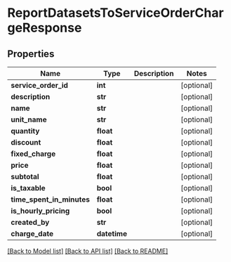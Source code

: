 # ReportDatasetsToServiceOrderChargeResponse

## Properties
Name | Type | Description | Notes
------------ | ------------- | ------------- | -------------
**service_order_id** | **int** |  | [optional] 
**description** | **str** |  | [optional] 
**name** | **str** |  | [optional] 
**unit_name** | **str** |  | [optional] 
**quantity** | **float** |  | [optional] 
**discount** | **float** |  | [optional] 
**fixed_charge** | **float** |  | [optional] 
**price** | **float** |  | [optional] 
**subtotal** | **float** |  | [optional] 
**is_taxable** | **bool** |  | [optional] 
**time_spent_in_minutes** | **float** |  | [optional] 
**is_hourly_pricing** | **bool** |  | [optional] 
**created_by** | **str** |  | [optional] 
**charge_date** | **datetime** |  | [optional] 

[[Back to Model list]](../README.md#documentation-for-models) [[Back to API list]](../README.md#documentation-for-api-endpoints) [[Back to README]](../README.md)


